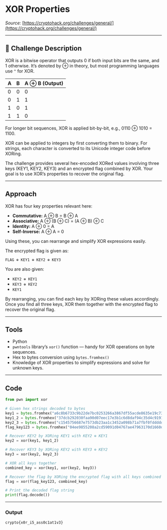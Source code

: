 # XOR Properties

*Source:* [https://cryptohack.org/challenges/general/](https://cryptohack.org/challenges/general/)

---

## 📝 Challenge Description

XOR is a bitwise operator that outputs 0 if both input bits are the same, and 1 otherwise. It’s denoted by ⊕ in theory, but most programming languages use `^` for XOR.

| A | B | A ⊕ B (Output) |
| - | - | -------------- |
| 0 | 0 | 0              |
| 0 | 1 | 1              |
| 1 | 0 | 1              |
| 1 | 1 | 0              |

For longer bit sequences, XOR is applied bit-by-bit, e.g., 0110 ⊕ 1010 = 1100.

XOR can be applied to integers by first converting them to binary. For strings, each character is converted to its Unicode integer code before XORing.

The challenge provides several hex-encoded XORed values involving three keys (KEY1, KEY2, KEY3) and an encrypted flag combined by XOR. Your goal is to use XOR’s properties to recover the original flag.

---

## Approach

XOR has four key properties relevant here:

* **Commutative:** A ⊕ B = B ⊕ A
* **Associative:** A ⊕ (B ⊕ C) = (A ⊕ B) ⊕ C
* **Identity:** A ⊕ 0 = A
* **Self-Inverse:** A ⊕ A = 0

Using these, you can rearrange and simplify XOR expressions easily.

The encrypted flag is given as:

```
FLAG ⊕ KEY1 ⊕ KEY2 ⊕ KEY3
```

You are also given:

* `KEY2 ⊕ KEY1`
* `KEY3 ⊕ KEY2`
* `KEY1`

By rearranging, you can find each key by XORing these values accordingly. Once you find all three keys, XOR them together with the encrypted flag to recover the original flag.

---

## Tools
* Python
* `pwntools` library’s `xor()` function — handy for XOR operations on byte sequences.
* Hex to bytes conversion using `bytes.fromhex()`
* Knowledge of XOR properties to simplify expressions and solve for unknown keys.

---

## Code
```python
from pwn import xor

# Given hex strings decoded to bytes
key1 = bytes.fromhex("a6c8b6733c9b22de7bc0253266a3867df55acde8635e19c73313")
key1_2 = bytes.fromhex("37dcb292030faa90d07eec17e3b1c6d8daf94c35d4c9191a5e1e")  # KEY2 ⊕ KEY1
key2_3 = bytes.fromhex("c1545756687e7573db23aa1c3452a098b71a7fbf0fddddde5fc1")  # KEY3 ⊕ KEY2
flag_key123 = bytes.fromhex("04ee9855208a2cd59091d04767ae47963170d1660df7f56f5faf")  # FLAG ⊕ KEY1 ⊕ KEY2 ⊕ KEY3

# Recover KEY2 by XORing KEY1 with KEY2 ⊕ KEY1
key2 = xor(key1, key1_2)

# Recover KEY3 by XORing KEY2 with KEY3 ⊕ KEY2
key3 = xor(key2, key2_3)

# XOR all keys together
combined_key = xor(key1, xor(key2, key3))

# Recover the flag by XORing the encrypted flag with all keys combined
flag = xor(flag_key123, combined_key)

# Print the decoded flag string
print(flag.decode())
```

---

### Output

```
crypto{x0r_i5_ass0c1at1v3}
```


